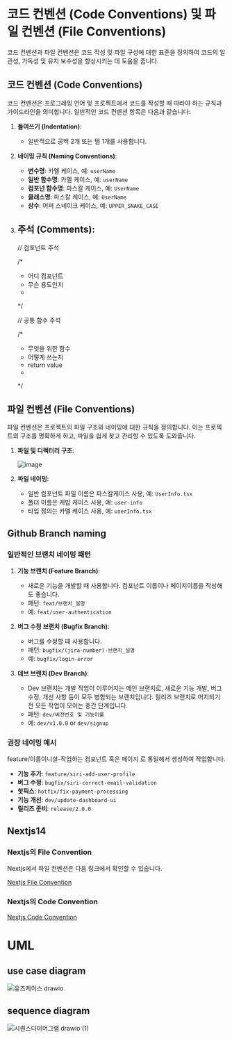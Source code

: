 # 코드 컨벤션 (Code Conventions) 및 파일 컨벤션 (File Conventions)

코드 컨벤션과 파일 컨벤션은 코드 작성 및 파일 구성에 대한 표준을 정의하여 코드의 일관성, 가독성 및 유지 보수성을 향상시키는 데 도움을 줍니다.

## 코드 컨벤션 (Code Conventions)

코드 컨벤션은 프로그래밍 언어 및 프로젝트에서 코드를 작성할 때 따라야 하는 규칙과 가이드라인을 의미합니다. 일반적인 코드 컨벤션 항목은 다음과 같습니다:

1. **들여쓰기 (Indentation)**:

   - 일반적으로 공백 2개 또는 탭 1개를 사용합니다.

2. **네이밍 규칙 (Naming Conventions)**:

   - **변수명**: 카멜 케이스, 예: `userName`
   - **일반 함수명**: 카멜 케이스, 예: `userName`
   - **컴포넌 함수명**: 파스칼 케이스, 예: `UserName`
   - **클래스명**: 파스칼 케이스, 예: `UserName`
   - **상수**: 어퍼 스네이크 케이스, 예: `UPPER_SNAKE_CASE`

3. **주석 (Comments)**:
   -
   // 컴포넌트 주석
   
   /*
   * 어디 컴포넌트
   * 무슨 용도인지
   * 
   */
   
   // 공통 함수 주석
   
   /*
   * 무엇을 위한 함수
   * 어떻게 쓰는지
   * return value
   * 
   */ 

## 파일 컨벤션 (File Conventions)

파일 컨벤션은 프로젝트의 파일 구조와 네이밍에 대한 규칙을 정의합니다. 이는 프로젝트의 구조를 명확하게 하고, 파일을 쉽게 찾고 관리할 수 있도록 도와줍니다.

1. **파일 및 디렉터리 구조**:

   ![image](https://github.com/user-attachments/assets/bfaf96ef-1ca1-4613-b485-857b331ffbdb)


2. **파일 네이밍**:

   - 일반 컴포넌트 파일 이름은 파스칼케이스 사용, 예: `UserInfo.tsx`
   - 폴더 이름은 케밥 케이스 사용, 예: `user-info`
   - 타입 정의는 카멜 케이스 사용, 예: `userInfo.tsx`

## Github Branch naming

### 일반적인 브랜치 네이밍 패턴

1. **기능 브랜치 (Feature Branch)**:

   - 새로운 기능을 개발할 때 사용합니다. 컴포넌트 이름이나 페이지이름을 작성해도 좋습니다.
   - 패턴: `feat/브랜치_설명`
   - 예: `feat/user-authentication`

2. **버그 수정 브랜치 (Bugfix Branch)**:

   - 버그를 수정할 때 사용합니다.
   - 패턴: `bugfix/(jira-number)-브랜치_설명`
   - 예: `bugfix/login-error`

4. **데브 브랜치 (Dev Branch)**:

   - Dev 브랜치는 개발 작업이 이루어지는 메인 브랜치로, 새로운 기능 개발, 버그 수정, 개선 사항 등이 모두 병합되는 브랜치입니다. 릴리즈 브랜치로 머지되기 전 모든 작업이 모이는 중간 단계입니다.
   - 패턴: `dev/버전번호 및 기능이름`
   - 예: `dev/v1.0.0` or `dev/signup`


### 권장 네이밍 예시

feature/이름이니셜-작업하는 컴포넌트 혹은 페이지 로 통일해서 생성하여 작업합니다.

- **기능 추가**: `feature/siri-add-user-profile`
- **버그 수정**: `bugfix/siri-correct-email-validation`
- **핫픽스**: `hotfix/fix-payment-processing`
- **기능 개선**: `dev/update-dashboard-ui`
- **릴리즈 준비**: `release/2.0.0`


## Nextjs14

### Nextjs의 File Convention

Nextjs에서 파일 컨벤션은 다음 링크에서 확인할 수 있습니다.

[Nextjs File Convention](https://nextjs.org/docs/app/api-reference/file-conventions)

### Nextjs의 Code Convention

[Nextjs Code Convention](https://github.com/dwarvesf/nextjs-boilerplate/blob/master/docs/CODE_STYLE.md?plain=1)

# UML

## use case diagram
![유즈케이스 drawio](https://github.com/user-attachments/assets/6a1fa2ea-9eed-47ee-a619-e2ec2b3d5807)

## sequence diagram
![시퀀스다이어그램 drawio (1)](https://github.com/user-attachments/assets/507eb9ac-43d7-4281-9c7f-bc20403c81da)

